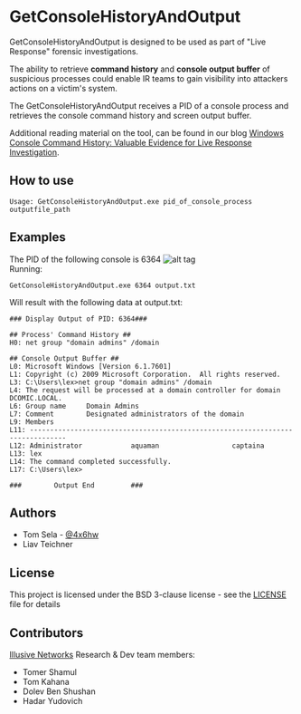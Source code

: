 # GetConsoleHistoryAndOutput
GetConsoleHistoryAndOutput is designed to be used as part of "Live Response" forensic investigations.

The ability to retrieve <b>command history</b> and <b>console output buffer</b> of suspicious processes could enable IR teams to gain visibility into attackers actions on a victim's system.

The GetConsoleHistoryAndOutput receives a PID of a console process and retrieves the console command history and screen output buffer.<br />

Additional reading material on the tool, can be found in our blog [Windows Console Command History: Valuable Evidence for Live Response Investigation](https://blog.illusivenetworks.com/windows-console-command-history-live-response-investigation).

## How to use
```
Usage: GetConsoleHistoryAndOutput.exe pid_of_console_process outputfile_path
```
## Examples
The PID of the following console is 6364
![alt tag](https://image.ibb.co/iQG6K6/cmd.png "cmd.exe")<br /> 
Running:
```
GetConsoleHistoryAndOutput.exe 6364 output.txt
```

Will result with the following data at output.txt:
```
### Display Output of PID: 6364###

## Process' Command History ##
H0: net group "domain admins" /domain

## Console Output Buffer ##
L0: Microsoft Windows [Version 6.1.7601]                                                                                    
L1: Copyright (c) 2009 Microsoft Corporation.  All rights reserved.                                                         
L3: C:\Users\lex>net group "domain admins" /domain                                                                          
L4: The request will be processed at a domain controller for domain DCOMIC.LOCAL.                                           
L6: Group name     Domain Admins                                                                                            
L7: Comment        Designated administrators of the domain                                                                  
L9: Members                                                                                                                 
L11: -------------------------------------------------------------------------------                                         
L12: Administrator            aquaman                  captaina                                                              
L13: lex                                                                                                                     
L14: The command completed successfully.                                                                                     
L17: C:\Users\lex>                                                  
                                                         
###        Output End         ###
```
## Authors

* Tom Sela - [@4x6hw](https://twitter.com/4x6hw)
* Liav Teichner

## License 

This project is licensed under the  BSD 3-clause license - see the [LICENSE](LICENSE) file for details

## Contributors
[Illusive Networks](https://www.illusivenetworks.com/) Research & Dev team members:
* Tomer Shamul
* Tom Kahana
* Dolev Ben Shushan
* Hadar Yudovich

